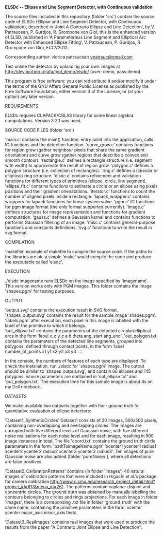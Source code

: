 <b>ELSDc -- Ellipse and Line Segment Detector, with Continuous validation</b>

The source files included in this repository (folder 'src') contain the source 
code of ELSDc (Ellipse and Line Segment Detector, with Continuous validation),
described in 'Joint A Contrario Ellipse and Line Detection', by 
V. Patraucean, P. Gurdjos, R. Grompone von Gioi; this is the enhanced version 
of ELSD, published in 
'A Parameterless Line Segment and Elliptical Arc Detector with Enhanced 
Ellipse Fitting', V. Patraucean, P. Gurdjos, R. Grompone von Gioi, ECCV2012.

Corresponding author: viorica patraucean vpatrauc@gmail.com

Test online the detector by uploading your own images at 
http://dev.ipol.im/~jirafa/ipol_demo/elsdc/ (user: demo, pass:demo).

This program is free software: you can redistribute it and/or modify it under
the terms of the GNU Affero General Public License as published by the Free 
Software Foundation, either version 3 of the License, or (at your option) any
later version. 

REQUIREMENTS

ELSDc requires CLAPACK/CBLAS library for some linear algebra computations. 
Version 3.2.1 was used.


SOURCE CODE FILES (folder 'src')

'main.c'           contains the main() function; entry point into the application,
		   calls IO functions and the detection function.
'curve_grow.c'	   contains functions for region grow (gather neighbour pixels 
                   that share the same gradient orientation) and curve grow (gather
                   regions that describe a convex and smooth contour).
'rectangle.c'	   defines a rectangle structure (i.e. segment with width) to 
		   approximate the result of region grow.
'polygon.c'  	   defines a polygon structure (i.e. collection of rectangles).
'ring.c'	   defines a (circular or elliptical) ring structure. 
'elsdc.c'	   contains refinement and validation functions for different 
                   types of primitives (ellipse, circle, line segment). 
'ellipse_fit.c'	   contains functions to estimate a circle or an ellipse using 
                   pixels positions and their gradient orienatations.
'iterator.c'	   functions to count the number of aligned pixels inside a rectangle.
'lapack_wrapper.c' contains wrappers for lapack functions for linear system solve.
'pgm.c'            IO functions for pgm image format (the only format supported 
                   currently).
'image.c'	   defines structures for image representation and functions for 
                   gradient computation.
'gauss.c'	   defines a Gaussian kernel and contains functions to performs 
                   Gaussian filtering of an image.
'misc.c'	   contains general-purpose functions and constants definitions.
'svg.c'     	   functions to write the result in svg format.


COMPILATION

'makefile' 	   example of makefile to compile the source code. If the paths 
                   to the libraries are ok, a simple 'make' would compile the 
                   code and produce the executable called 'elsdc'.


EXECUTION

./elsdc imagename  runs ELSDc on the image specified by 'imagename'. This 
                   version works only with PGM images. This folder contains the
                   image 'shapes.pgm' for testing purposes.   


OUTPUT

'output.svg'       contains the execution result in SVG format. 'shapes_output.svg' 
                   contains the result for the sample image 'shapes.pgm'.
'labels.pgm'       after execution, each pixel in this image is labelled with the 
                   label of the primitive to which it belongs.   
'out_ellipse.txt'  contains the parameters of the detected circular/elliptical 
                   arcs in the form 'label x_c y_c a b theta ang_start ang_end'.
'out_polygon.txt'  contains the parameters of the detected line segments, grouped 
                   into polygons, defined through contact points, in the form 
                   'label number_of_points x1 y1 x2 y2 x3 y3 ...'. 

In the console, the numbers of features of each type are displayed. 
To check the installation, run ./elsdc for 'shapes.pgm' image. The output should be
similar to 'shapes_output.svg', and contain 66 ellipses and 145 polygons, whose 
parameters are contained in 'out_ellipse.txt' and 'out_polygon.txt'.
The execution time for this sample image is about 4s on my Dell notebook.  


DATASETS

We make available two datasets together with their ground truth for 
quantitative evaluation of ellipse detectors:

'Dataset1_SyntheticCircles' Dataset1 consists of 20 images, 500x500 pixels, 
containing non-overlapping and overlapping circles. The images are corrupted 
with five different levels of Gaussian noise, with five different noise 
realisations for each noise level and for each image, resulting in 500 image 
instances in total. The file 'coord.txt' contains the ground truth circle 
parameters in the form:
'pathToimageName.pgm'
'xcenter1 ycenter1 radius1 xcenter2 ycenter2 radius2 xcenter3 ycenter3 radius3'.
Ten images of pure Gaussian noise are also added (folder 'pureNoise/'), where 
all detections are false positives.

'Dataset2_CalibrationPatterns' contains (in folder 'images') 40 natural images 
of calibration patterns that were included in Higuchi et al.’s package for 
camera calibration 
http://www.ri.cmu.edu/research_project_detail.html?project_id=617&menu_id=261. 
The patterns contain coplanar disjoint and concentric circles. The ground truth 
was obtained by manually labelling the contours belonging to circles and rings
projections. For each image in folder 'images', there is a correponding .txt 
file in folder 'ground_truth' with the same name, containing the primitive 
parameters in the form:
xcenter ycenter major_axis minor_axis theta.

'Dataset3_RealImages' contains real images that were used to produce the results 
from the paper "A Contrario Joint Ellipse and Line Detection".

